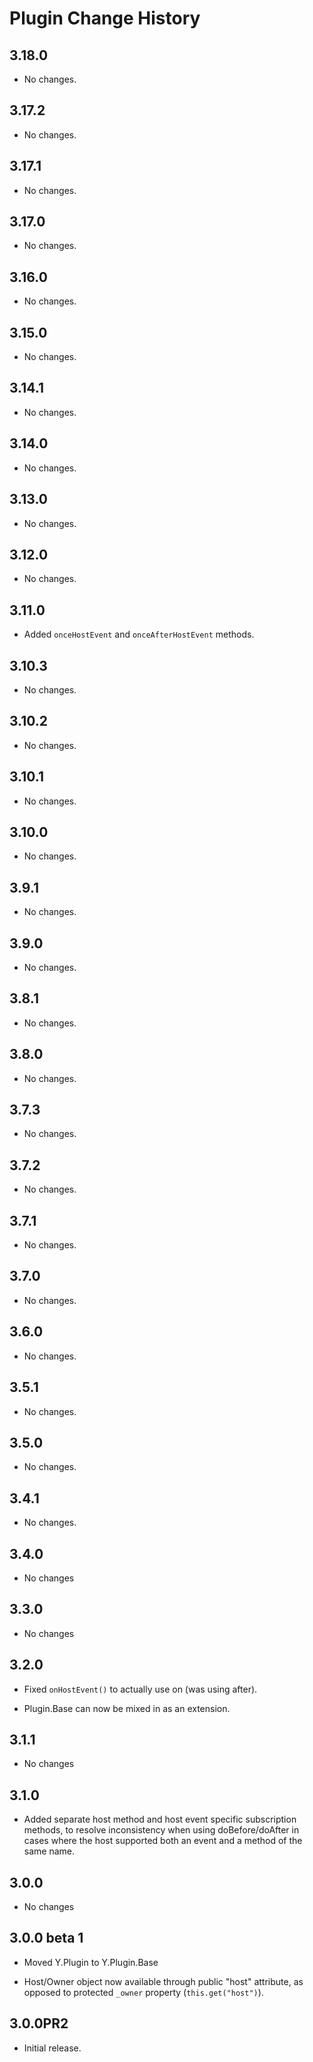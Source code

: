 Plugin Change History
=====================

3.18.0
------

* No changes.

3.17.2
------

* No changes.

3.17.1
------

* No changes.

3.17.0
------

* No changes.

3.16.0
------

* No changes.

3.15.0
------

* No changes.

3.14.1
------

* No changes.

3.14.0
------

* No changes.

3.13.0
------

* No changes.

3.12.0
------

* No changes.

3.11.0
------

* Added `onceHostEvent` and `onceAfterHostEvent` methods.

3.10.3
------

* No changes.

3.10.2
------

* No changes.

3.10.1
------

* No changes.

3.10.0
------

* No changes.

3.9.1
-----

* No changes.

3.9.0
-----

* No changes.

3.8.1
-----

* No changes.

3.8.0
-----

  * No changes.

3.7.3
-----

* No changes.

3.7.2
-----

* No changes.

3.7.1
-----

* No changes.

3.7.0
-----

* No changes.

3.6.0
-----

* No changes.

3.5.1
-----

* No changes.

3.5.0
-----

* No changes.

3.4.1
-----

* No changes.

3.4.0
-----

* No changes

3.3.0
-----

* No changes

3.2.0
-----

* Fixed `onHostEvent()` to actually use on (was using after).

* Plugin.Base can now be mixed in as an extension.

3.1.1
-----

* No changes

3.1.0
-----

* Added separate host method and host event specific subscription methods, to
  resolve inconsistency when using doBefore/doAfter in cases where the host
  supported both an event and a method of the same name.

3.0.0
-----

* No changes

3.0.0 beta 1
------------

* Moved Y.Plugin to Y.Plugin.Base

* Host/Owner object now available through public "host" attribute, as opposed to
  protected `_owner` property (`this.get("host")`).

3.0.0PR2
--------

* Initial release.
